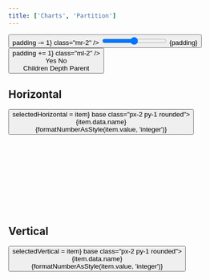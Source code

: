 ```yaml
---
title: ['Charts', 'Partition']
---
```


<script lang="ts">
	import { fade } from 'svelte/transition';
	import { hierarchy } from 'd3-hierarchy';
	import { scaleSequential, scaleOrdinal } from 'd3-scale';
	import * as chromatic from 'd3-scale-chromatic';
	import { hsl } from 'd3-color';

	import { mdiChevronLeft, mdiChevronRight } from '@mdi/js';

	import { Breadcrumb, Button, Field, Tabs, Tab } from 'svelte-ux';
	import { formatNumberAsStyle } from 'svelte-ux/utils/number';

	import Chart, { Svg } from '$lib/components/Chart.svelte';
	import Bounds from '$lib/components/Bounds.svelte';
	import ChartClipPath from '$lib/components/ChartClipPath.svelte';
	import Group from '$lib/components/Group.svelte';
	import Rect from '$lib/components/Rect.svelte';
	import RectClipPath from '$lib/components/RectClipPath.svelte';
	import Text from '$lib/components/Text.svelte';
	import Partition from '$lib/components/Partition.svelte';
	import { findAncestor } from '$lib/utils/hierarchy';

	import Preview from '$lib/docs/Preview.svelte';

	import { complexData } from './data/hierarchy';

	const complexHierarchy = hierarchy(complexData)
		.sum((d) => d.value)
		.sort((a, b) => b.value - a.value);

	const horizontalHierarchy = complexHierarchy.copy()
	const verticalHierarchy = complexHierarchy.copy()

	let colorBy = 'children';

	let padding = 0;
	let round = false;
	let selectedHorizontal = horizontalHierarchy; // select root initially
	let selectedVertical = verticalHierarchy; // select root initially

	const sequentialColor = scaleSequential([4, -1], chromatic.interpolateGnBu)
	// filter out hard to see yellow and green
	const ordinalColor = scaleOrdinal(chromatic.schemeSpectral[9].filter(c => hsl(c).h < 60 || hsl(c).h > 90))
	// const ordinalColor = scaleOrdinal(chromatic.schemeCategory10)

	function getNodeColor(node, colorBy) {
		switch (colorBy) {
			case 'children':
				return node.children ? '#ccc' : '#ddd'
			case 'depth':
				return sequentialColor(node.depth);
			case 'parent':
				const colorParent = findAncestor(node, n => n.depth === 1)
				return colorParent ? hsl(ordinalColor((colorParent).data.name)).brighter(node.depth * .3) : '#ddd'
		}
	}
</script>

<div class="grid grid-flow-col gap-4 mb-4">
	<div class="grid grid-cols-[2fr,1fr,1fr] gap-2">
		<Field label="Padding" let:id>
			<Button icon={mdiChevronLeft} on:click={() => padding -= 1} class="mr-2" />
			<input type="range" bind:value={padding} min={0} max={20} {id} class="h-6 w-full" /> <span class="ml-4 text-sm text-black/50">{padding}</span>
			<Button icon={mdiChevronRight} on:click={() => padding += 1} class="ml-2" />
		</Field>
		<Field label="Round">
			<Tabs bind:selected={round} contained class="w-full">
				<div class="tabList w-full border h-8">
					<Tab value={true}>Yes</Tab>
					<Tab value={false}>No</Tab>
				</div>
			</Tabs>
		</Field>
		<Field label="Color By">
			<Tabs bind:selected={colorBy} contained class="w-full">
				<div class="tabList w-full border h-8">
					<Tab value="children">Children</Tab>
					<Tab value="depth">Depth</Tab>
					<Tab value="parent">Parent</Tab>
				</div>
			</Tabs>
		</Field>
	</div>
</div>

## Horizontal

<Preview>
	<Breadcrumb items={selectedHorizontal?.ancestors().reverse() ?? []}>
		<Button slot="item" let:item on:click={() => selectedHorizontal = item} base class="px-2 py-1 rounded">
			<div class="text-left">
				<div class="text-sm">{item.data.name}</div>
				<div class="text-xs text-black/50">{formatNumberAsStyle(item.value, 'integer')}</div>
			</div>
		</Button>
	</Breadcrumb>
	<div class="h-[600px] p-4 border rounded">
		<Chart data={horizontalHierarchy}>
			<Svg>
				<Bounds
					let:xScale
					let:yScale
					extents={{ x0: selectedHorizontal?.y0, y0: selectedHorizontal?.x0, y1: selectedHorizontal?.x1 }}
				>
					<ChartClipPath>
						<Partition {padding} {round} let:nodes>
							{#each nodes as node}
								{@const nodeWidth = xScale(node.y1) - xScale(node.y0)}
								{@const nodeHeight = yScale(node.x1) - yScale(node.x0)}
								<Group x={xScale(node.y0)} y={yScale(node.x0)} on:click={() => selectedHorizontal = node}>
									<RectClipPath width={nodeWidth} height={nodeHeight}>
										{@const nodeColor = getNodeColor(node, colorBy)}
										<g transition:fade={{ duration: 600 }}>
											<Rect
												width={nodeWidth}
												height={nodeHeight}
												stroke={hsl(nodeColor).darker(colorBy === 'children' ? 0.5 : 1)}
												fill={nodeColor}
												rx={5}
											/>
												<Text
													value="{node.data.name} ({node.children?.length ?? 0})"
													style="font-size: 0.6rem; font-weight: 500"
													verticalAnchor="start"
													x={4}
													y={2}
												/>
												<Text
													value={formatNumberAsStyle(node.value, 'integer')}
													style="font-size: 0.5rem; font-weight: 200"
													verticalAnchor="start"
													x={4}
													y={16}
												/>
										</g>
									</RectClipPath>
								</Group>
							{/each}
						</Partition>
					</ChartClipPath>
				</Bounds>
			</Svg>
		</Chart>
	</div>
</Preview>

## Vertical

<Preview>
	<Breadcrumb items={selectedVertical?.ancestors().reverse() ?? []}>
		<Button slot="item" let:item on:click={() => selectedVertical = item} base class="px-2 py-1 rounded">
			<div class="text-left">
				<div class="text-sm">{item.data.name}</div>
				<div class="text-xs text-black/50">{formatNumberAsStyle(item.value, 'integer')}</div>
			</div>
		</Button>
	</Breadcrumb>
	<div class="h-[600px] p-4 border rounded">
		<Chart data={verticalHierarchy}>
			<Svg>
				<Bounds
					let:xScale
					let:yScale
					extents={{ x0: selectedVertical?.x0, y0: selectedVertical?.y0, x1: selectedVertical?.x1 }}
				>
					<ChartClipPath>
						<Partition orientation="vertical" {padding} {round} let:nodes>
							{#each nodes as node}
								{@const nodeWidth = xScale(node.x1) - xScale(node.x0)}
								{@const nodeHeight = yScale(node.y1) - yScale(node.y0)}
								<Group x={xScale(node.x0)} y={yScale(node.y0)} on:click={() => selectedVertical = node}>
									<RectClipPath width={nodeWidth} height={nodeHeight}>
										{@const nodeColor = getNodeColor(node, colorBy)}
										<g transition:fade={{ duration: 600 }}>
											<Rect
												width={nodeWidth}
												height={nodeHeight}
												stroke={hsl(nodeColor).darker(colorBy === 'children' ? 0.5 : 1)}
												fill={nodeColor}
												rx={5}
											/>
												<Text
													value="{node.data.name} ({node.children?.length ?? 0})"
													style="font-size: 0.6rem; font-weight: 500"
													verticalAnchor="start"
													x={4}
													y={2}
												/>
												<Text
													value={formatNumberAsStyle(node.value, 'integer')}
													style="font-size: 0.5rem; font-weight: 200"
													verticalAnchor="start"
													x={4}
													y={16}
												/>
										</g>
									</RectClipPath>
								</Group>
							{/each}
						</Partition>
					</ChartClipPath>
				</Bounds>
			</Svg>
		</Chart>
	</div>
</Preview>
